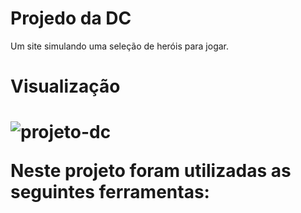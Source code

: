 <h1>Projedo da DC</h1>

Um site simulando uma seleção de heróis para jogar.

<h1>Visualização<h1>
  
![projeto-dc](https://user-images.githubusercontent.com/98124493/169034206-1f83684b-0795-46d5-a2ca-fcc6e9b9f5f3.png)

  Neste projeto foram utilizadas as seguintes ferramentas:
  
  
